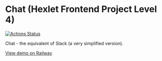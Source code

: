 # Chat (Hexlet Frontend Project Level 4)

[![Actions Status](https://github.com/neihaoo/frontend-project-12/workflows/hexlet-check/badge.svg)](https://github.com/neihaoo/frontend-project-12/actions)

Chat - the equivalent of Slack (a very simplified version).

[View demo on Railway](https://hexlet-project-chat.up.railway.app/)